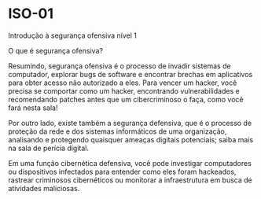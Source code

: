 # ISO-01
Introdução à segurança ofensiva nível 1

O que é segurança ofensiva?

Resumindo, segurança ofensiva é o processo de invadir sistemas de computador, explorar bugs de software e encontrar brechas em aplicativos para obter acesso não autorizado a eles.
Para vencer um hacker, você precisa se comportar como um hacker, encontrando vulnerabilidades e recomendando patches antes que um cibercriminoso o faça, como você fará nesta sala!

Por outro lado, existe também a segurança defensiva, que é o processo de proteção da rede e dos sistemas informáticos de uma organização, analisando e protegendo quaisquer ameaças digitais potenciais; saiba mais na sala de perícia digital.

Em uma função cibernética defensiva, você pode investigar computadores ou dispositivos infectados para entender como eles foram hackeados, rastrear criminosos cibernéticos ou monitorar a infraestrutura em busca de  atividades maliciosas.
